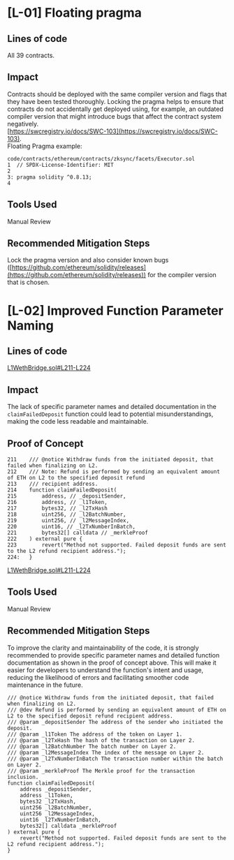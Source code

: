 # [L-01] Floating pragma
## Lines of code
All 39 contracts.
## Impact
Contracts should be deployed with the same compiler version and flags that they have been tested thoroughly. Locking the pragma helps to ensure that contracts do not accidentally get deployed using, for example, an outdated compiler version that might introduce bugs that affect the contract system negatively.       
[https://swcregistry.io/docs/SWC-103](https://swcregistry.io/docs/SWC-103).      
Floating Pragma example:
````solidity
code/contracts/ethereum/contracts/zksync/facets/Executor.sol
1  // SPDX-License-Identifier: MIT
2  
3: pragma solidity ^0.8.13;
4
````
## Tools Used
Manual Review
## Recommended Mitigation Steps
Lock the pragma version and also consider known bugs ([https://github.com/ethereum/solidity/releases](https://github.com/ethereum/solidity/releases)) for the compiler version that is chosen.
# [L-02] Improved Function Parameter Naming
## Lines of code
[L1WethBridge.sol#L211-L224](https://github.com/code-423n4/2023-10-zksync/blob/72f5f16ed4ba94c7689fe38fcb0b7d27d2a3f135/code/contracts/ethereum/contracts/bridge/L1WethBridge.sol#L211-L224)
## Impact
The lack of specific parameter names and detailed documentation in the `claimFailedDeposit` function could lead to potential misunderstandings, making the code less readable and maintainable.
## Proof of Concept
````solidity
211    /// @notice Withdraw funds from the initiated deposit, that failed when finalizing on L2.
212    /// Note: Refund is performed by sending an equivalent amount of ETH on L2 to the specified deposit refund
213    /// recipient address.
214    function claimFailedDeposit(
215        address, // _depositSender,
216        address, // _l1Token,
217        bytes32, // _l2TxHash
218        uint256, // _l2BatchNumber,
219        uint256, // _l2MessageIndex,
220        uint16, // _l2TxNumberInBatch,
221        bytes32[] calldata // _merkleProof
222    ) external pure {
223        revert("Method not supported. Failed deposit funds are sent to the L2 refund recipient address.");
224:   }
````
[L1WethBridge.sol#L211-L224](https://github.com/code-423n4/2023-10-zksync/blob/72f5f16ed4ba94c7689fe38fcb0b7d27d2a3f135/code/contracts/ethereum/contracts/bridge/L1WethBridge.sol#L211-L224)
## Tools Used
Manual Review
## Recommended Mitigation Steps
To improve the clarity and maintainability of the code, it is strongly recommended to provide specific parameter names and detailed function documentation as shown in the proof of concept above. This will make it easier for developers to understand the function's intent and usage, reducing the likelihood of errors and facilitating smoother code maintenance in the future.
````solidity
/// @notice Withdraw funds from the initiated deposit, that failed when finalizing on L2.
/// @dev Refund is performed by sending an equivalent amount of ETH on L2 to the specified deposit refund recipient address.
/// @param _depositSender The address of the sender who initiated the deposit.
/// @param _l1Token The address of the token on Layer 1.
/// @param _l2TxHash The hash of the transaction on Layer 2.
/// @param _l2BatchNumber The batch number on Layer 2.
/// @param _l2MessageIndex The index of the message on Layer 2.
/// @param _l2TxNumberInBatch The transaction number within the batch on Layer 2.
/// @param _merkleProof The Merkle proof for the transaction inclusion.
function claimFailedDeposit(
    address _depositSender,
    address _l1Token,
    bytes32 _l2TxHash,
    uint256 _l2BatchNumber,
    uint256 _l2MessageIndex,
    uint16 _l2TxNumberInBatch,
    bytes32[] calldata _merkleProof
) external pure {
    revert("Method not supported. Failed deposit funds are sent to the L2 refund recipient address.");
}
````